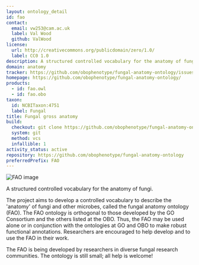 ```yaml
---
layout: ontology_detail
id: fao
contact:
  email: vw253@cam.ac.uk
  label: Val Wood
  github: ValWood
license:
  url: http://creativecommons.org/publicdomain/zero/1.0/
  label: CC0 1.0
description: A structured controlled vocabulary for the anatomy of fungi.
domain: anatomy
tracker: https://github.com/obophenotype/fungal-anatomy-ontology/issues
homepage: https://github.com/obophenotype/fungal-anatomy-ontology/
products:
  - id: fao.owl
  - id: fao.obo
taxon:
  id: NCBITaxon:4751
  label: Fungal
title: Fungal gross anatomy
build:
  checkout: git clone https://github.com/obophenotype/fungal-anatomy-ontology.git
  system: git
  method: vcs
  infallible: 1
activity_status: active
repository: https://github.com/obophenotype/fungal-anatomy-ontology
preferredPrefix: FAO
---
```


![FAO image](http://www.yeastgenome.org/images/fao.color.png)

A structured controlled vocabulary for the anatomy of fungi.

The project aims to develop a controlled vocabulary to describe the 'anatomy' of fungi and other microbes, called the fungal anatomy ontology (FAO). The FAO ontology is orthogonal to those developed by the GO Consortium and the others listed at the OBO. Thus, the FAO may be used alone or in conjunction with the ontologies at GO and OBO to make robust functional annotations. Researchers are encouraged to help develop and to use the FAO in their work.

The FAO is being developed by researchers in diverse fungal research communities. The ontology is still small; all help is welcome!

